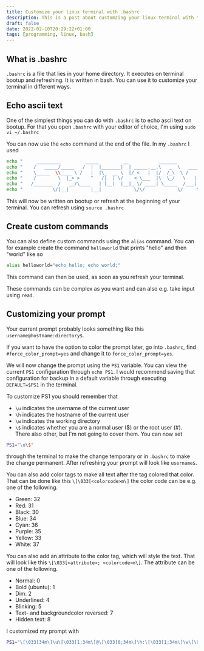 ```yaml
---
title: Customize your linux terminal with .bashrc
description: This is a post about customzing your linux terminal with the ./bashrc file
draft: false
date: 2022-02-10T20:29:22+01:00
tags: [programming, linux, bash]
---
```


## What is .bashrc

`.bashrc` is a file that lies in your home directory. It executes on terminal bootup and refreshing. It is written in bash. You can use it to customize your terminal in different ways.

## Echo ascii text

One of the simplest things you can do with `.bashrc` is to echo ascii text on bootup. For that you open `.bashrc` with your editor of choice, I'm using `sudo vi ~/.bashrc`

You can now use the `echo` command at the end of the file. In my `.bashrc` I used 
```bash
echo "     _________         _____         __           _______                 "
echo "    /   _____/_____   /  |  |_______|  | _____.__.\   _  \   ____   ____  "
echo "    \_____  \\____ \ /   |  |\_  __ \  |/ <   |  |/  /_\  \ /    \_/ __ \ "
echo "    /        \  |_> >    ^   /|  | \/    < \___  |\  \_/   \   |  \  ___/ "
echo "   /_______  /   __/\____   | |__|  |__|_ \/ ____| \_____  /___|  /\___  >"
echo "           \/|__|        |__|            \/\/            \/     \/     \/ "
```
This will now be written on bootup or refresh at the beginning of your terminal. You can refresh using `source .bashrc`

## Create custom commands

You can also define custom commands using the `alias` command. You can for example create the command `helloworld` that prints "hello" and then "world" like so
```bash
alias helloworld="echo hello; echo world;"
```
This command can then be used, as soon as you refresh your terminal.

These commands can be complex as you want and can also e.g. take input using `read`.<br>

## Customizing your prompt

Your current prompt probably looks something like this `username@hostname:directory$`. 

If you want to have the option to color the prompt later, go into `.bashrc`, find `#force_color_prompt=yes` and change it to `force_color_prompt=yes`.

We will now change the prompt using the `PS1` variable. You can view the current `PS1` configuration through `echo PS1`. I would recommend saving that configuration for backup in a default variable through executing `DEFAULT=$PS1` in the terminal. 

To customize PS1 you should remember that 
- `\u` indicates the username of the current user
- `\h` indicates the hostname of the current user
- `\w` indicates the working directory
- `\$` indicates whether you are a normal user ($) or the root user (#).
There also other, but I'm not going to cover them. You can now set 
```bash
PS1="\u\$"
``` 
through the terminal to make the change temporary or in `.bashrc` to make the change permanent. After refreshing your prompt will look like `username$`.

You can also add color tags to make all text after the tag colored that color. That can be done like this `\[\033[<colorcode>m\]` the color code can be e.g. one of the following.
- Green: 32
- Red: 31
- Black: 30
- Blue: 34
- Cyan: 36
- Purple: 35
- Yellow: 33
- White: 37

You can also add an attribute to the color tag, which will style the text. That will look like this `\[\033[<attribute>; <colorcode>m\]`. The attribute can be one of the following.
- Normal: 0
- Bold (ubuntu): 1
- Dim: 2
- Underlined: 4
- Blinking: 5
- Text- and backgroundcolor reversed: 7
- Hidden text: 8

I customized my prompt with 
```bash
PS1="\[\033[34m\]\u\[\033[1;34m\]@\[\033[0;34m\]\h:\[\033[1;34m\]\w\[\033[0;37m\]\$ "
```